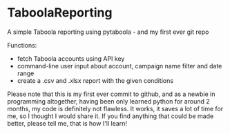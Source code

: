 # TaboolaReporting
A simple Taboola reporting using pytaboola - and my first ever git repo

Functions: 
- fetch Taboola accounts using API key
- command-line user input about account, campaign name filter and date range
- create a .csv and .xlsx report with the given conditions

Please note that this is my first ever commit to github, and as a newbie in programming altogether, having been only learned python for around 2 months, my code is definitely not flawless. It works, it saves a lot of time for me, so I thought I would share it. If you find anything that could be made better, please tell me, that is how I'll learn!
